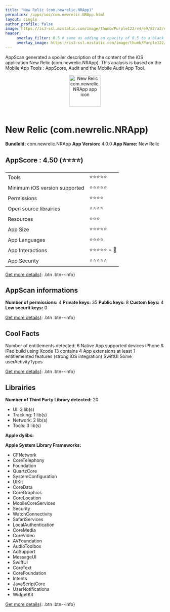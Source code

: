 ```yaml
---
title: "New Relic (com.newrelic.NRApp)"
permalink: /apps/ios/com.newrelic.NRApp.html
layout: single
author_profile: false
image: https://is3-ssl.mzstatic.com/image/thumb/Purple122/v4/e9/87/a2/e987a252-5261-3601-fa64-affa8e98dbc9/AppIcon-1x_U007emarketing-0-0-0-10-0-0-85-220.png/512x512bb.jpg
header: 
     overlay_filter: 0.5 # same as adding an opacity of 0.5 to a black background
     overlay_image: https://is3-ssl.mzstatic.com/image/thumb/Purple122/v4/e9/87/a2/e987a252-5261-3601-fa64-affa8e98dbc9/AppIcon-1x_U007emarketing-0-0-0-10-0-0-85-220.png/512x512bb.jpg
---
```

AppScan generated a spoiler description of the content of the iOS application New Relic (com.newrelic.NRApp). This analysis is based on the Mobile App Tools : AppScore, Audit and the Mobile Audit App Tool.

  
  
<div style="text-align: center;"><img src="https://is3-ssl.mzstatic.com/image/thumb/Purple122/v4/e9/87/a2/e987a252-5261-3601-fa64-affa8e98dbc9/AppIcon-1x_U007emarketing-0-0-0-10-0-0-85-220.png/512x512bb.jpg" width="100" height="100" alt="New Relic com.newrelic.NRApp app icon"></div></br>
  
# New Relic (com.newrelic.NRApp)

**BundleId:** com.newrelic.NRApp
**App Version:** 4.0.0
**App Name:** New Relic


## AppScore : 4.50 (⭐️⭐️⭐️⭐️) 

<table>
<tr><td> Tools </td><td> ⭐️⭐️⭐️⭐️⭐️ </td></tr>
<tr><td> Minimum iOS version supported </td><td> ⭐️⭐️⭐️⭐️⭐️ </td></tr>
<tr><td> Permissions </td><td> ⭐️⭐️⭐️⭐️ </td></tr>
<tr><td> Open source librairies </td><td> ⭐️⭐️⭐️⭐️ </td></tr>
<tr><td> Resources </td><td> ⭐️⭐️⭐️ </td></tr>
<tr><td> App Size </td><td> ⭐️⭐️⭐️⭐️⭐️ </td></tr>
<tr><td> App Languages </td><td> ⭐️⭐️⭐️⭐️ </td></tr>
<tr><td> App Interactions </td><td> ⭐️⭐️⭐️⭐️⭐️ + 🌟 </td></tr>
<tr><td> App Security </td><td> ⭐️⭐️⭐️⭐️⭐️ </td></tr>
</table>

[Get more details](/pricing.html){: .btn .btn--info}  
  
## AppScan informations 

**Number of permissions:** 4
**Private keys:** 35
**Public keys:** 8
**Custom keys:** 4
**Low securit keys:** 0
  
[Get more details](/pricing.html){: .btn .btn--info}

## Cool Facts

Number of entitlements detected: 6
Native App
supported devices iPhone & iPad
build using Xcode 13
contains 4 App extensions
at least 1 entitlemented features (strong iOS integration)
SwiftUI
Some userActivityTypes
  
[Get more details](/pricing.html){: .btn .btn--info}

## Librairies 
**Number of Third Party Library detected:** 20
- UI: 3 lib(s)
- Tracking: 1 lib(s)
- Network: 2 lib(s)
- Tools: 3 lib(s)

**Apple dylibs:**


**Apple System Library Frameworks:**
- CFNetwork
- CoreTelephony
- Foundation
- QuartzCore
- SystemConfiguration
- UIKit
- CoreData
- CoreGraphics
- CoreLocation
- MobileCoreServices
- Security
- WatchConnectivity
- SafariServices
- LocalAuthentication
- CoreMedia
- CoreVideo
- AVFoundation
- AudioToolbox
- AdSupport
- MessageUI
- SwiftUI
- CoreText
- CoreFoundation
- Intents
- JavaScriptCore
- UserNotifications
- WidgetKit


  
[Get more details](/pricing.html){: .btn .btn--info}

